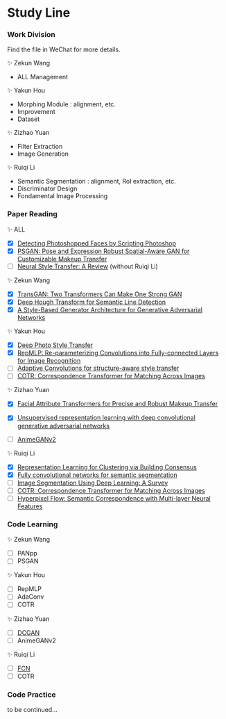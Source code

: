 # Study Line

### Work Division
Find the file in WeChat for more details.

:sparkles: Zekun Wang
- ALL Management

:sparkles: Yakun Hou
- Morphing Module : alignment, etc.
- Improvement
- Dataset

:sparkles: Zizhao Yuan
- Filter Extraction
- Image Generation

:sparkles: Ruiqi Li
- Semantic Segmentation : alignment, RoI extraction, etc.
- Discriminator Design
- Fondamental Image Processing

### Paper Reading

:sparkles: ALL

- [x] [Detecting Photoshopped Faces by Scripting Photoshop](https://arxiv.org/abs/1906.05856)
- [x] [PSGAN: Pose and Expression Robust Spatial-Aware GAN for Customizable Makeup Transfer](https://arxiv.org/abs/1909.06956)
- [ ] [Neural Style Transfer: A Review](https://ieeexplore.ieee.org/stamp/stamp.jsp?tp=&arnumber=8732370) (without Ruiqi Li)

:sparkles: Zekun Wang

- [x] [TransGAN: Two Transformers Can Make One Strong GAN](https://arxiv.org/abs/2102.07074)
- [x] [Deep Hough Transform for Semantic Line Detection](https://arxiv.org/abs/2003.04676)
- [x] [A Style-Based Generator Architecture for Generative Adversarial Networks](https://arxiv.org/abs/1812.04948)

:sparkles: Yakun Hou

- [x] [Deep Photo Style Transfer](https://arxiv.org/abs/1703.07511)
- [x] [RepMLP: Re-parameterizing Convolutions into Fully-connected Layers for Image Recognition](https://arxiv.org/abs/2105.01883)
- [ ] [Adaptive Convolutions for structure-aware style transfer](https://studios.disneyresearch.com/app/uploads/2021/04/Adaptive-Convolutions-for-Structure-Aware-Style-Transfer.pdf)
- [ ] [COTR: Correspondence Transformer for Matching Across Images](https://arxiv.org/abs/2103.14167)

:sparkles: Zizhao Yuan

- [x] [Facial Attribute Transformers for Precise and Robust Makeup Transfer](https://arxiv.org/abs/2104.02894)
- [x] [Unsupervised representation learning with deep convolutional generative adversarial networks](https://arxiv.org/pdf/1511.06434.pdf)
- [ ] [AnimeGANv2](https://tachibanayoshino.github.io/AnimeGANv2/)


:sparkles: Ruiqi Li

- [x] [Representation Learning for Clustering via Building Consensus](https://arxiv.org/abs/2105.01289)
- [x] [Fully convolutional networks for semantic segmentation](https://arxiv.org/pdf/1411.4038.pdf)
- [ ] [Image Segmentation Using Deep Learning: A Survey](https://ieeexplore.ieee.org/document/9356353)
- [ ] [COTR: Correspondence Transformer for Matching Across Images](https://arxiv.org/abs/2103.14167)
- [ ] [Hyperpixel Flow: Semantic Correspondence with Multi-layer Neural Features](https://arxiv.org/abs/1908.06537)

### Code Learning

:sparkles: Zekun Wang

- [ ] PANpp
- [ ] PSGAN

:sparkles: Yakun Hou

- [ ] RepMLP
- [ ] AdaConv
- [ ] COTR

:sparkles: Zizhao Yuan

- [ ] [DCGAN](https://github.com/pytorch/examples/tree/master/dcgan)
- [ ] AnimeGANv2

:sparkles: Ruiqi Li

- [ ] [FCN](https://github.com/AishuaiYao/PyTorch/tree/master/FCN)
- [ ] COTR

### Code Practice
to be continued...
